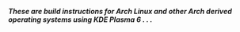***These are build instructions for Arch Linux and other Arch derived operating systems using KDE Plasma 6 . . .***
